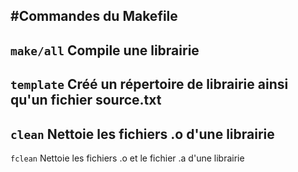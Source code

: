 #Commandes du Makefile
--------------------
`make/all` Compile une librairie
-----------
`template` Créé un répertoire de librairie ainsi qu'un fichier source.txt
-----------
`clean` Nettoie les fichiers .o d'une librairie
-----------
`fclean` Nettoie les fichiers .o et le fichier .a d'une librairie
